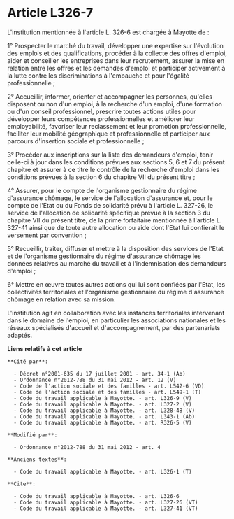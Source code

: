# Article L326-7

L'institution mentionnée à l'article L. 326-6 est chargée à Mayotte de : 

1° Prospecter le marché du travail, développer une expertise sur l'évolution des emplois et des qualifications, procéder à la
collecte des offres d'emploi, aider et conseiller les entreprises dans leur recrutement, assurer la mise en relation entre
les offres et les demandes d'emploi et participer activement à la lutte contre les discriminations à l'embauche et pour
l'égalité professionnelle ; 

2° Accueillir, informer, orienter et accompagner les personnes, qu'elles disposent ou non d'un emploi, à la recherche d'un
emploi, d'une formation ou d'un conseil professionnel, prescrire toutes actions utiles pour développer leurs compétences
professionnelles et améliorer leur employabilité, favoriser leur reclassement et leur promotion professionnelle, faciliter
leur mobilité géographique et professionnelle et participer aux parcours d'insertion sociale et professionnelle ; 

3° Procéder aux inscriptions sur la liste des demandeurs d'emploi, tenir celle-ci à jour dans les conditions prévues aux
sections 5, 6 et 7 du présent chapitre et assurer à ce titre le contrôle de la recherche d'emploi dans les conditions prévues
à la section 6 du chapitre VII du présent titre ; 

4° Assurer, pour le compte de l'organisme gestionnaire du régime d'assurance chômage, le service de l'allocation d'assurance
et, pour le compte de l'Etat ou du Fonds de solidarité prévu à l'article L. 327-26, le service de l'allocation de solidarité
spécifique prévue à la section 3 du chapitre VII du présent titre, de la prime forfaitaire mentionnée à l'article L. 327-41
ainsi que de toute autre allocation ou aide dont l'Etat lui confierait le versement par convention ; 

5° Recueillir, traiter, diffuser et mettre à la disposition des services de l'Etat et de l'organisme gestionnaire du régime
d'assurance chômage les données relatives au marché du travail et à l'indemnisation des demandeurs d'emploi ; 

6° Mettre en œuvre toutes autres actions qui lui sont confiées par l'Etat, les collectivités territoriales et l'organisme
gestionnaire du régime d'assurance chômage en relation avec sa mission. 

L'institution agit en collaboration avec les instances territoriales intervenant dans le domaine de l'emploi, en particulier
les associations nationales et les réseaux spécialisés d'accueil et d'accompagnement, par des partenariats adaptés.

**Liens relatifs à cet article**

	**Cité par**:

	  - Décret n°2001-635 du 17 juillet 2001 - art. 34-1 (Ab)
	  - Ordonnance n°2012-788 du 31 mai 2012 - art. 12 (V)
	  - Code de l'action sociale et des familles - art. L542-6 (VD)
	  - Code de l'action sociale et des familles - art. L549-1 (T)
	  - Code du travail applicable à Mayotte. - art. L326-9 (V)
	  - Code du travail applicable à Mayotte. - art. L327-2 (V)
	  - Code du travail applicable à Mayotte. - art. L328-48 (V)
	  - Code du travail applicable à Mayotte. - art. L343-1 (Ab)
	  - Code du travail applicable à Mayotte. - art. R326-5 (V)

	**Modifié par**:

	  - Ordonnance n°2012-788 du 31 mai 2012 - art. 4

	**Anciens textes**:

	  - Code du travail applicable à Mayotte. - art. L326-1 (T)

	**Cite**:

	  - Code du travail applicable à Mayotte. - art. L326-6
	  - Code du travail applicable à Mayotte. - art. L327-26 (VT)
	  - Code du travail applicable à Mayotte. - art. L327-41 (VT)
